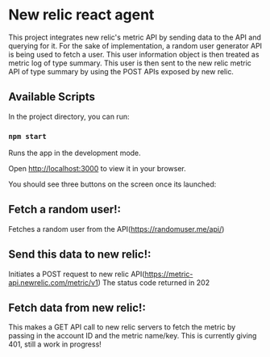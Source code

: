 # New relic react agent

This project integrates new relic's metric API by sending data to the API and querying for it.
For the sake of implementation, a random user generator API is being used to fetch a user.
This user information object is then treated as metric log of type summary.
This user is then sent to the new relic metric API of type summary by using the POST APIs exposed by new relic.

## Available Scripts

In the project directory, you can run:

### `npm start`

Runs the app in the development mode.

Open [http://localhost:3000](http://localhost:3000) to view it in your browser.

You should see three buttons on the screen once its launched:

## Fetch a random user!: 
Fetches a random user from the API(https://randomuser.me/api/)


## Send this data to new relic!: 
Initiates a POST request to new relic API(https://metric-api.newrelic.com/metric/v1)
The status code returned in 202


## Fetch data from new relic!: 
This makes a GET API call to new relic servers to fetch the metric by passing in the account ID and the metric name/key. This is currently giving 401, still a work in progress!



